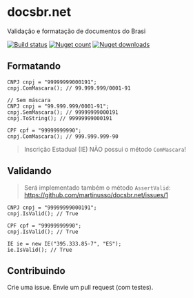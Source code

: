 # docsbr.net

Validação e formatação de documentos do Brasi

[![Build status](https://ci.appveyor.com/api/projects/status/gba6n7ih4g2pqhso?svg=true)](https://ci.appveyor.com/project/martinusso/docsbr-net)
[![Nuget count](http://img.shields.io/nuget/v/docsbr.svg)](https://www.nuget.org/packages/docsbr/)
[![Nuget downloads](http://img.shields.io/nuget/dt/docsbr.svg)](https://www.nuget.org/packages/docsbr/)

## Formatando

```CSharp
CNPJ cnpj = "99999999000191";
cnpj.ComMascara(); // 99.999.999/0001-91

// Sem máscara
CNPJ cnpj = "99.999.999/0001-91";
cnpj.SemMascara(); // 99999999000191
cnpj.ToString(); // 99999999000191
```

```CSharp
CPF cpf = "99999999990";
cnpj.ComMascara(); // 999.999.999-90
```

> Inscrição Estadual (IE) NÃO possui o método `ComMascara`!

## Validando

> Será implementado também o método `AssertValid`: https://github.com/martinusso/docsbr.net/issues/1

```CSharp
CNPJ cnpj = "99999999000191";
cnpj.IsValid(); // True
```

```CSharp
CPF cpf = "99999999990";
cnpj.IsValid(); // True
```

```CSharp
IE ie = new IE("395.333.85-7", "ES");
ie.IsValid(); // True
```

## Contribuindo

Crie uma issue. Envie um pull request (com testes).
